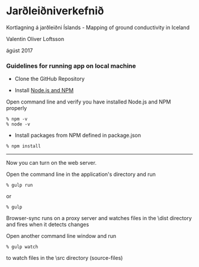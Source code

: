 # Jarðleiðniverkefnið

Kortlagning á jarðleiðni Íslands - Mapping of ground conductivity in Iceland

Valentin Oliver Loftsson

ágúst 2017

### Guidelines for running app on local machine

* Clone the GitHub Repository

* Install [Node.js and NPM](https://nodejs.org/en/download/)

Open command line and verify you have installed Node.js and NPM properly

```
% npm -v
% node -v
```

* Install packages from NPM defined in package.json

```
% npm install
```

------------------------------

Now you can turn on the web server.

Open the command line in the application's directory and run


```
% gulp run
```

or

```
% gulp
```

Browser-sync runs on a proxy server and watches files in the \dist directory and fires when it detects changes

Open another command line window and run

```
% gulp watch
```

to watch files in the \src directory (source-files)

